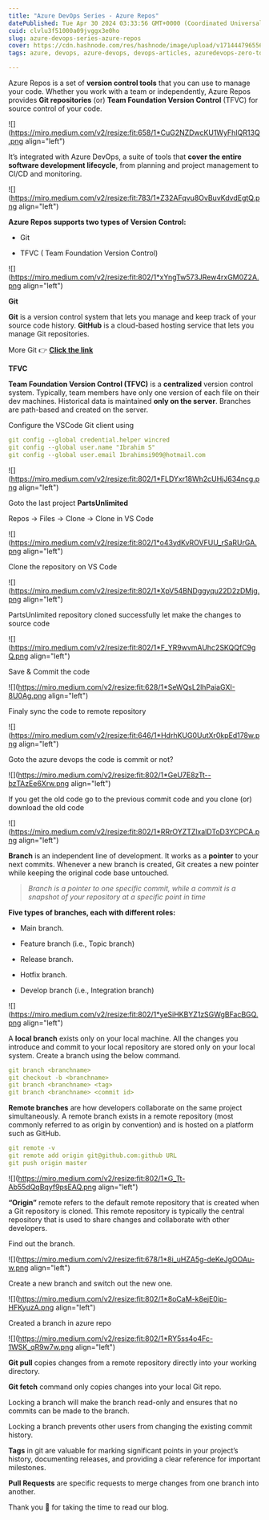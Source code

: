 ```yaml
---
title: "Azure DevOps Series - Azure Repos"
datePublished: Tue Apr 30 2024 03:33:56 GMT+0000 (Coordinated Universal Time)
cuid: clvlu3f51000a09jvggx3e0ho
slug: azure-devops-series-azure-repos
cover: https://cdn.hashnode.com/res/hashnode/image/upload/v1714447965569/a38defe0-b2e4-46f0-8189-2e32b882d3f0.png
tags: azure, devops, azure-devops, devops-articles, azuredevops-zero-to-hero

---
```


Azure Repos is a set of **version control tools** that you can use to manage your code. Whether you work with a team or independently, Azure Repos provides **Git repositories** (or) **Team Foundation Version Control** (TFVC) for source control of your code.

![](https://miro.medium.com/v2/resize:fit:658/1*CuG2NZDwcKU1WyFhIQR13Q.png align="left")

It’s integrated with Azure DevOps, a suite of tools that **cover the entire software development lifecycle**, from planning and project management to CI/CD and monitoring.

![](https://miro.medium.com/v2/resize:fit:783/1*Z32AFqvu8OvBuvKdvdEgtQ.png align="left")

**Azure Repos supports two types of Version Control:**

* Git
    
* TFVC ( Team Foundation Version Control)
    

![](https://miro.medium.com/v2/resize:fit:802/1*xYngTw573JRew4rxGM0Z2A.png align="left")

**Git**

**Git** is a version control system that lets you manage and keep track of your source code history. **GitHub** is a cloud-based hosting service that lets you manage Git repositories.

More Git 👉 [**Click the link**](https://ibrahims.medium.com/git-full-zero-to-hero-ece15d47b66a)

**TFVC**

**Team Foundation Version Control (TFVC)** is a **centralized** version control system. Typically, team members have only one version of each file on their dev machines. Historical data is maintained **only on the server**. Branches are path-based and created on the server.

Configure the VSCode Git client using

```yaml
git config --global credential.helper wincred
git config --global user.name "Ibrahim S"
git config --global user.email Ibrahimsi909@hotmail.com
```

![](https://miro.medium.com/v2/resize:fit:802/1*FLDYxr18Wh2cUHjJ634ncg.png align="left")

Goto the last project **PartsUnlimited**

Repos → Files → Clone → Clone in VS Code

![](https://miro.medium.com/v2/resize:fit:802/1*o43ydKvROVFUU_rSaRUrGA.png align="left")

Clone the repository on VS Code

![](https://miro.medium.com/v2/resize:fit:802/1*XpV54BNDggyqu22D2zDMjg.png align="left")

PartsUnlimited repository cloned successfully let make the changes to source code

![](https://miro.medium.com/v2/resize:fit:802/1*F_YR9wvmAUhc2SKQQfC9gQ.png align="left")

Save & Commit the code

![](https://miro.medium.com/v2/resize:fit:628/1*SeWQsL2lhPaiaGXI-8U0Ag.png align="left")

Finaly sync the code to remote repository

![](https://miro.medium.com/v2/resize:fit:646/1*HdrhKUG0UutXr0kpEd178w.png align="left")

Goto the azure devops the code is commit or not?

![](https://miro.medium.com/v2/resize:fit:802/1*GeU7E8zTt--bzTAzEe6Xrw.png align="left")

If you get the old code go to the previous commit code and you clone (or) download the old code

![](https://miro.medium.com/v2/resize:fit:802/1*RRrOYZTZlxalDToD3YCPCA.png align="left")

**Branch** is an independent line of development. It works as a **pointer** to your next commits. Whenever a new branch is created, Git creates a new pointer while keeping the original code base untouched.

> *Branch is a pointer to one specific commit, while a commit is a snapshot of your repository at a specific point in time*

**Five types of branches, each with different roles:**

* Main branch.
    
* Feature branch (i.e., Topic branch)
    
* Release branch.
    
* Hotfix branch.
    
* Develop branch (i.e., Integration branch)
    

![](https://miro.medium.com/v2/resize:fit:802/1*yeSiHKBYZ1zSGWgBFacBGQ.png align="left")

A **local branch** exists only on your local machine. All the changes you introduce and commit to your local repository are stored only on your local system. Create a branch using the below command.

```yaml
git branch <branchname>
git checkout -b <branchname>
git branch <branchname> <tag>
git branch <branchname> <commit id>
```

**Remote branches** are how developers collaborate on the same project simultaneously. A remote branch exists in a remote repository (most commonly referred to as origin by convention) and is hosted on a platform such as GitHub.

```yaml
git remote -v
git remote add origin git@github.com:github URL
git push origin master 
```

![](https://miro.medium.com/v2/resize:fit:802/1*G_Tt-Ab55dQqBqyf9psEAQ.png align="left")

**“Origin”** remote refers to the default remote repository that is created when a Git repository is cloned. This remote repository is typically the central repository that is used to share changes and collaborate with other developers.

Find out the branch.

![](https://miro.medium.com/v2/resize:fit:678/1*8i_uHZA5g-deKeJgOOAu-w.png align="left")

Create a new branch and switch out the new one.

![](https://miro.medium.com/v2/resize:fit:802/1*8oCaM-k8ejE0ip-HFKyuzA.png align="left")

Created a branch in azure repo

![](https://miro.medium.com/v2/resize:fit:802/1*RY5ss4o4Fc-1WSK_qR9w7w.png align="left")

**Git pull** copies changes from a remote repository directly into your working directory.

**Git fetch** command only copies changes into your local Git repo.

Locking a branch will make the branch read-only and ensures that no commits can be made to the branch.

Locking a branch prevents other users from changing the existing commit history.

**Tags** in git are valuable for marking significant points in your project’s history, documenting releases, and providing a clear reference for important milestones.

**Pull Requests** are specific requests to merge changes from one branch into another.

Thank you 🙏 for taking the time to read our blog.